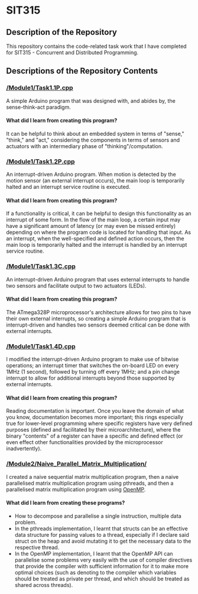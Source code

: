 # SIT315
## Description of the Repository
This repository contains the code-related task work that I have completed for SIT315 - Concurrent and Distributed Programming.

## Descriptions of the Repository Contents
### [/Module1/Task1.1P.cpp](/Module1/Task1.1P.cpp)
A simple Arduino program that was designed with, and abides by, the sense-think-act paradigm.

#### What did I learn from creating this program?
It can be helpful to think about an embedded system in terms of "sense," "think," and "act," considering the components
in terms of sensors and actuators with an intermediary phase of "thinking"/computation.

### [/Module1/Task1.2P.cpp](/Module1/Task1.2P.cpp)
An interrupt-driven Arduino program. When motion is detected by the motion sensor (an external interrupt occurs),
the main loop is temporarily halted and an interrupt service routine is executed.

#### What did I learn from creating this program?
If a functionality is critical, it can be helpful to design this functionality as an interrupt of some form.
In the flow of the main loop, a certain input may have a significant amount of latency (or may even be missed entirely)
depending on where the program code is located for handling that input. As an interrupt, when the well-specified and
defined action occurs, then the main loop is temporarily halted and the interrupt is handled by an interrupt service
routine.

### [/Module1/Task1.3C.cpp](/Module1/Task1.3C.cpp)
An interrupt-driven Arduino program that uses external interrupts to handle two sensors and facilitate output to two actuators (LEDs).

#### What did I learn from creating this program?
The ATmega328P microprocessor's architecture allows for two pins to have their own external interrupts, so creating a simple
Arduino program that is interrupt-driven and handles two sensors deemed critical can be done with external interrupts.

### [/Module1/Task1.4D.cpp](/Module1/Task1.4D.cpp)
I modified the interrupt-driven Arduino program to make use of bitwise operations; an interrupt timer that switches the on-board LED
on every 1MHz (1 second), followed by turning off every 1MHz; and a pin change interrupt to allow for additional interrupts beyond those supported by
external interrupts.

#### What did I learn from creating this program?
Reading documentation is important. Once you leave the domain of what you know, documentation becomes more important;
this rings especially true for lower-level programming where specific registers have very defined purposes (defined and facilitated by their microarchitecture),
where the binary "contents" of a register can have a specific and defined effect (or even effect other functionalities provided by the microprocessor inadvertently).

### [/Module2/Naive_Parallel_Matrix_Multiplication/](/Module2/Naive_Parallel_Matrix_Multiplication/)
I created a naive sequential matrix multiplication program, then a naive parallelised matrix multiplication program using pthreads, and then a parallelised matrix multiplication program using [OpenMP](https://www.openmp.org/).

#### What did I learn from creating these programs?
- How to decompose and parallelise a single instruction, multiple data problem.
- In the pthreads implementation, I learnt that structs can be an effective data structure for passing values to a thread, especially if I declare said struct on the heap and avoid mutating it to get the necessary data to the respective thread.
- In the OpenMP implementation, I learnt that the OpenMP API can parallelise some problems very easily with the use of compiler directives that provide the compiler with sufficient information for it to make more optimal choices (such as denoting to the compiler which variables should be treated as private per thread, and which should be treated as shared across threads).

